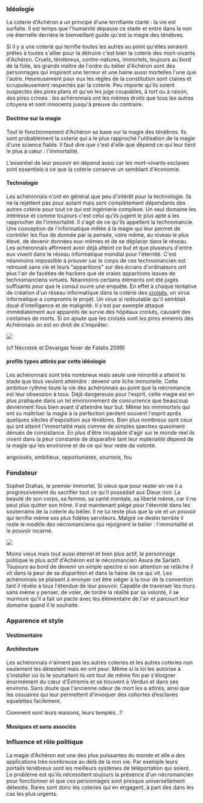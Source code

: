 ### Idéologie

La coterie d'Achéron a un principe d'une terrifiante clarté : la vie est surfaite. Il est temps que l'humanité dépasse ce stade et entre dans la non vie éternelle derrière le bienveillant guide qu'est la magie des ténèbres.

Si il y a une coterie qui terrifie toutes les autres au point qu'elles seraient prêtes à toutes s'allier pour la détruire c'est bien la coterie des mort-vivants d'Achéron. Cruels, ténébreux, contre-natures, immortels, toujours au bord de la folie, les grands maître de l'ordre du bélier d'Achéron sont des personnages qui inspirent une terreur et une haine aussi mortelles l'une que l'autre. Heureusement pour eux les règles de la constitution sont claires et scrupuleusement respectés par la coterie. Peu importe qu'ils soient suspectés des pires plans et qu'on les juge coupables, à tort ou à raison, des pires crimes : les achéronnais ont les mêmes droits que tous les autres citoyens et sont innocents jusqu'à preuve du contraire.

#### Doctrine sur la magie

Tout le fonctionnement d'Achéron se base sur la magie des ténèbres. Ils sont probablement la coterie qui a le plus rapproché l'utilisation de la magie d'une science fiable. Il faut dire que c'est d'elle que dépend ce qui leur tient le plus à cœur : l'immortalité.

L'essentiel de leur pouvoir en dépend aussi car les mort-vivants esclaves sont essentiels à ce que la coterie conserve un semblant d'économie.


#### Technologie
Les achéronnais n'ont en général que peu d'intérêt pour la technologie. Ils ne la rejettent pas pour autant mais sont complètement dépendants des autres coterie pour tout ce qui est ingénierie complexe. Un seul domaine les intéresse et comme toujours c'est celui qu'ils jugent le plus apte à les rapprocher de l'immortalité. Il s'agit de ce qu'ils appellent la technomancie. Une conception de l'informatique mêlée à la magie qui leur permet de contrôler les flux de donnée par la pensée, voire même, au niveau le plus élevé, de devenir données eux-mêmes et de se déplacer dans le réseau. Les achéronnais affirment avoir déjà atteint ce but et que plusieurs d'entre eux vivent dans le réseau informatique mondial pour l'éternité. C'est néanmoins impossible à prouver car le corps de ces technomancien est retrouvé sans vie  et leurs "apparitions" sur des écrans d'ordinateurs ont plus l'air de facéties de hackers que de vraies apparitions issues de technomanciens virtuels. Néanmoins certains éléments ont été jugés suffisants pour que le consul  ouvre une enquête. En effet à chaque tentative de création d'un réseau informatique dans la coterie des [croisés](croisés), un virus informatique a compromis le projet. Un virus si redoutable qu'il semblait doué d'intelligence et de malignité. Il s'est par exemple attaqué immédiatement aux appareils de survie des hôpitaux croisés, causant des centaines de morts. Si on ajoute que les croisés sont les pires ennemis des Achéronais on est en droit de s'inquiéter.

![](https://comicvine1.cbsistatic.com/uploads/scale_medium/10/101073/2085735-sp.png)

(cf Nécrotek et Devargas fever de Fatalis 2099)

#### profils types attirés par cette idéologie

Les achéronnais sont très nombreux mais seule une minorité a atteint le stade que tous veulent atteindre : devenir une liche immortelle. Cette ambition rythme toute la vie des achéronnais au point que la nécromancie est leur obsession à tous. Déjà dangereuse pour l'esprit, cette magie est en plus pratiquée dans un tel environnement de concurrence que beaucoup deviennent fous bien avant d'atteindre leur but. Même les immmortels qui ont su maîtriser la magie à la perfection perdent souvent l'esprit après quelques siècles d'exposition aux ténèbres. Bien plus nombreux sont ceux qui ont atteint l'immortalité mais comme de simples spectres quasiment dénués de consistance. En plus d'être incapable d'agir sur le monde réel ils vivent dans la peur constante de disparaître tant leur matérialité dépend de la magie qui les environne et de ce qui leur reste de volonté.

angoissés, ambitieux, opportunistes, sournois, fou

### Fondateur

Sophet Drahas, le premier immortel. Si vieux que pour rester en vie il a progressivement du sacrifier tout ce qu'il possédait aux Dieux noir. La beauté de son corps, sa femme, sa santé mentale, sa liberté même, car il ne peut plus quitter son trône. Il est maintenant piégé pour l'éternité dans les souterrains de la coterie du bélier. Il ne lui reste plus que la vie et un pouvoir qui terrifie même ses plus fidèles serviteurs. Malgré ce destin terrible il reste le modèle des nécromanciens qui rejoignent le bélier : l'immortalité et le pouvoir incarné.

![](https://3.bp.blogspot.com/-pEgA9ua7CUY/Uw_eHUkK9DI/AAAAAAAAOHk/thvr68hkC8g/s1600/sophetportrait.jpg)

Moins vieux mais tout aussi éternel et bien plus actif, le personnage politique le plus actif d'Achéron est le nécromancien Asura de Sarlath. Toujours au bord de devenir un simple spectre si son attention se relâche il vit dans la peur de sa disparition et dans la haine de ce qui vit. Les achéronnais se plaisent à envoyer cet être siéger à la tour de la convention tant il révèle à tous l'étendue de leur pouvoir. Capable de traverser les murs sans même y penser, de voler, de tordre la réalité par sa volonté, il se murmure qu'il a fait un pacte avec les élémentaire de l'air et parcourt leur domaine quand il le souhaite.

### Apparence et style

#### Vestimentaire

#### Architecture

Les achéronnais n'aiment pas les autres coteries et les autres coteries non seulement les détestent mais en ont peur. Même si la loi les autorise à s'installer où ils le souhaitent ils ont tout de même fini par s'éloigner énormément du cœur d'Extremis et se trouvent à Verdun et dans ses environs. Sans doute que l'ancienne odeur de mort les a attirés, ainsi que les ossuaires qui leur permettent d'invoquer des cohortes d’esclaves squelettes facilement.

Comment sont leurs maisons, leurs temples...?

#### Musiques et sons associés

### Influence et rôle politique

La magie d'Achéron est une des plus puissantes du monde et elle a des applications très nombreuse au delà de la non vie. Par exemple leurs portails ténébreux sont les meilleurs systèmes de téléportation qui soient. Le problème est qu'ils nécessitent toujours la présence d'un nécromancien pour fonctionner et que ces personnages sont presque universellement détestés. Rares sont donc les coteries qui en engagent, à part des dans les cas les plus urgents.